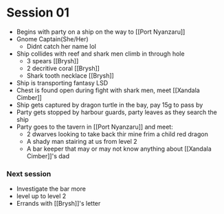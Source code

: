 # Session 01
- Begins with party on a ship on the way to [[Port Nyanzaru]]
- Gnome Captain(She/Her)
	- Didnt catch her name lol
- Ship collides with reef and shark men climb in through hole
	- 3 spears [[Brysh]]
	- 2 decritive coral [[Brysh]]
	- Shark tooth necklace [[Brysh]]
- Ship is transporting fantasy LSD
- Chest is found open during fight with shark men, meet [[Xandala Cimber]]
- Ship gets captured by dragon turtle in the bay, pay 15g to pass by
- Party gets stopped by harbour guards, party leaves as they search the ship
- Party goes to the tavern in [[Port Nyanzaru]] and meet:
	- 2 dwarves looking to take back thir mine frim a child red dragon
	- A shady man stairing at us from level 2
	- A bar keeper that may or may not know anything about [[Xandala Cimber]]'s  dad

### Next session
- Investigate the bar more
- level up to level 2
- Errands with [[Brysh]]'s  letter
